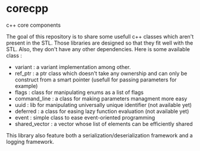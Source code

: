 # corecpp
c++ core components

The goal of this repository is to share some usefull c++ classes which aren't present in the STL.
Those libraries are designed so that they fit well with the STL. Also, they don't have any other dependencies.
Here is some available class :
- variant : a variant implementation among other.
- ref_ptr : a ptr class which doesn't take any ownership and can only be construct from a smart pointer (usefull for passing parameters for example)
- flags : class for manipulating enums as a list of flags
- command_line : a class for making parameters managment more easy
- uuid : lib for manipulating universally unique identifier (not available yet)
- deferred : a class for easing lazy function evaluation (not available yet)
- event : simple class to ease event-oriented programming
- shared_vector : a vector whose list of elements can be efficiently shared

This library also feature both a serialization/deserialization framework and a logging framework.
